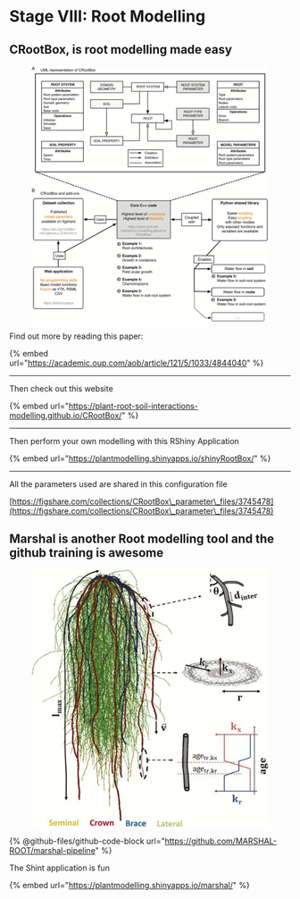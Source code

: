 # Stage VIII: Root Modelling



## CRootBox, is root modelling made easy <a href="#h.p_vjxdppmveu1k_l" id="h.p_vjxdppmveu1k_l"></a>

<figure><img src="../.gitbook/assets/image (19).png" alt=""><figcaption></figcaption></figure>

Find out more by reading this paper:&#x20;

{% embed url="https://academic.oup.com/aob/article/121/5/1033/4844040" %}

***



Then check out this website

{% embed url="https://plant-root-soil-interactions-modelling.github.io/CRootBox/" %}

***



Then perform your own modelling with this RShiny Application

{% embed url="https://plantmodelling.shinyapps.io/shinyRootBox/" %}

***



All the parameters used are shared in this configuration file

[https://figshare.com/collections/CRootBox\_parameter\_files/3745478](https://figshare.com/collections/CRootBox\_parameter\_files/3745478)





## Marshal is another Root modelling tool and the github training is awesome <a href="#h.p_vjxdppmveu1k_l" id="h.p_vjxdppmveu1k_l"></a>

<figure><img src="../.gitbook/assets/image (21).png" alt=""><figcaption></figcaption></figure>



{% @github-files/github-code-block url="https://github.com/MARSHAL-ROOT/marshal-pipeline" %}



The Shint application is fun

{% embed url="https://plantmodelling.shinyapps.io/marshal/" %}




